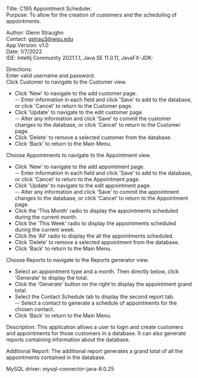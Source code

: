 Title:  C195 Appointment Scheduler.  
Purpose:  To allow for the creation of customers and the scheduling of appointments.

Author:  Glenn Straughn  
Contact:  gstrau3@wgu.edu  
App Version:  v1.0  
Date:  1/7/2022  
IDE:  Intellij Community 2021.1.1, Java SE 11.0.11, JavaFX-JDK-  

Directions:  
Enter valid username and password.  
Click Customer to navigate to the Customer view.  
 - Click 'New' to navigate to the add customer page.  
 -- Enter information in each field and click 'Save' to add to the database, or click 'Cancel' to return to the Customer page.  
 - Click 'Update' to navigate to the edit customer page.  
 -- Alter any information and click 'Save' to commit the customer changes to the database, or click 'Cancel' to return to the Customer page.  
 - Click 'Delete' to remove a selected customer from the database.
 - Click 'Back' to return to the Main Menu.  

Choose Appointments to navigate to the Appointment view.  
- Click 'New' to navigate to the add appointment page.  
  -- Enter information in each field and click 'Save' to add to the database, or click 'Cancel' to return to the Appointment page.
- Click 'Update' to navigate to the edit appointment page.  
  -- Alter any information and click 'Save' to commit the appointment changes to the database, or click 'Cancel' to return to the Appointment page.
- Click the 'This Month' radio to display the appointments scheduled during the current month.
- Click the 'This Week' radio to display the appointments scheduled during the current week.  
- Click the 'All' radio to display the all the appointments scheduled.    
- Click 'Delete' to remove a selected appointment from the database.
- Click 'Back' to return to the Main Menu.  

Choose Reports to navigate to the Reports generator view.  
 - Select an appointment type and a month. Then directly below, click 'Generate' to display the total.  
 - Click the 'Generate' button on the right to display the appointment grand total.  
 - Select the Contact Schedule tab to display the second report tab.  
 -- Select a contact to generate a schedule of appointments for the chosen contact.  
 - Click 'Back' to return to the Main Menu.  

Description:  This application allows a user to login and create customers and appointments for those customers in a database.  It can also generate reports containing information about the database.  

Additional Report:  The additional report generates a grand total of all the appointments contained in the database.  

MySQL driver:  mysql-connector-java-8.0.25